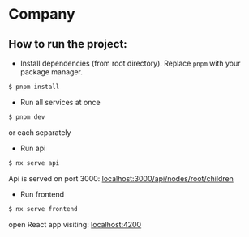 # Company

<!-- TODO: update -->

## How to run the project:

- Install dependencies (from root directory). Replace `pnpm` with your package manager.

```bash
$ pnpm install
```

- Run all services at once

```bash
$ pnpm dev
```

or each separately

- Run api

```bash
$ nx serve api
```

Api is served on port 3000: [localhost:3000/api/nodes/root/children](localhost:3000/api/nodes/root/children)

- Run frontend

```bash
$ nx serve frontend
```

open React app visiting: [localhost:4200](localhost:4200)
